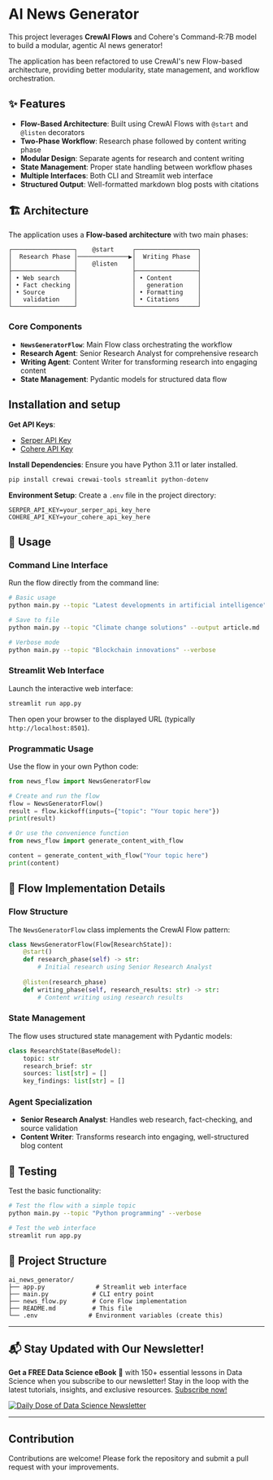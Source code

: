 
# AI News Generator

This project leverages **CrewAI Flows** and Cohere's Command-R:7B model to build a modular, agentic AI news generator! 

The application has been refactored to use CrewAI's new Flow-based architecture, providing better modularity, state management, and workflow orchestration.

## ✨ Features

- **Flow-Based Architecture**: Built using CrewAI Flows with `@start` and `@listen` decorators
- **Two-Phase Workflow**: Research phase followed by content writing phase
- **Modular Design**: Separate agents for research and content writing
- **State Management**: Proper state handling between workflow phases
- **Multiple Interfaces**: Both CLI and Streamlit web interface
- **Structured Output**: Well-formatted markdown blog posts with citations

## 🏗️ Architecture

The application uses a **Flow-based architecture** with two main phases:

```
┌─────────────────┐    @start     ┌─────────────────┐
│  Research Phase │──────────────▶│  Writing Phase  │
│                 │    @listen    │                 │
├─────────────────┤               ├─────────────────┤
│ • Web search    │               │ • Content       │
│ • Fact checking │               │   generation    │
│ • Source        │               │ • Formatting    │
│   validation    │               │ • Citations     │
└─────────────────┘               └─────────────────┘
```

### Core Components

- **`NewsGeneratorFlow`**: Main Flow class orchestrating the workflow
- **Research Agent**: Senior Research Analyst for comprehensive research
- **Writing Agent**: Content Writer for transforming research into engaging content
- **State Management**: Pydantic models for structured data flow

## Installation and setup

**Get API Keys**:
   - [Serper API Key](https://serper.dev/)
   - [Cohere API Key](https://dashboard.cohere.com/api-keys)

**Install Dependencies**:
   Ensure you have Python 3.11 or later installed.
   ```bash
   pip install crewai crewai-tools streamlit python-dotenv
   ```

**Environment Setup**:
   Create a `.env` file in the project directory:
   ```env
   SERPER_API_KEY=your_serper_api_key_here
   COHERE_API_KEY=your_cohere_api_key_here
   ```

## 🚀 Usage

### Command Line Interface

Run the flow directly from the command line:

```bash
# Basic usage
python main.py --topic "Latest developments in artificial intelligence"

# Save to file
python main.py --topic "Climate change solutions" --output article.md

# Verbose mode
python main.py --topic "Blockchain innovations" --verbose
```

### Streamlit Web Interface

Launch the interactive web interface:

```bash
streamlit run app.py
```

Then open your browser to the displayed URL (typically `http://localhost:8501`).

### Programmatic Usage

Use the flow in your own Python code:

```python
from news_flow import NewsGeneratorFlow

# Create and run the flow
flow = NewsGeneratorFlow()
result = flow.kickoff(inputs={"topic": "Your topic here"})
print(result)

# Or use the convenience function
from news_flow import generate_content_with_flow

content = generate_content_with_flow("Your topic here")
print(content)
```

## 🔧 Flow Implementation Details

### Flow Structure

The `NewsGeneratorFlow` class implements the CrewAI Flow pattern:

```python
class NewsGeneratorFlow(Flow[ResearchState]):
    @start()
    def research_phase(self) -> str:
        # Initial research using Senior Research Analyst
        
    @listen(research_phase)
    def writing_phase(self, research_results: str) -> str:
        # Content writing using research results
```

### State Management

The flow uses structured state management with Pydantic models:

```python
class ResearchState(BaseModel):
    topic: str
    research_brief: str
    sources: list[str] = []
    key_findings: list[str] = []
```

### Agent Specialization

- **Senior Research Analyst**: Handles web research, fact-checking, and source validation
- **Content Writer**: Transforms research into engaging, well-structured blog content

## 🧪 Testing

Test the basic functionality:

```bash
# Test the flow with a simple topic
python main.py --topic "Python programming" --verbose

# Test the web interface
streamlit run app.py
```

## 📁 Project Structure

```
ai_news_generator/
├── app.py              # Streamlit web interface
├── main.py            # CLI entry point
├── news_flow.py       # Core Flow implementation
├── README.md          # This file
└── .env              # Environment variables (create this)
```

---

## 📬 Stay Updated with Our Newsletter!
**Get a FREE Data Science eBook** 📖 with 150+ essential lessons in Data Science when you subscribe to our newsletter! Stay in the loop with the latest tutorials, insights, and exclusive resources. [Subscribe now!](https://join.dailydoseofds.com)

[![Daily Dose of Data Science Newsletter](https://github.com/patchy631/ai-engineering/blob/main/resources/join_ddods.png)](https://join.dailydoseofds.com)

---

## Contribution

Contributions are welcome! Please fork the repository and submit a pull request with your improvements.
